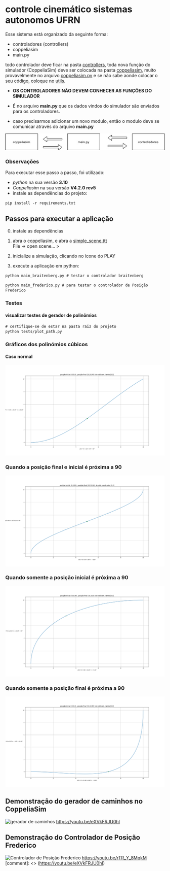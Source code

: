 # controle cinemático sistemas autonomos UFRN

Esse sistema está organizado da seguinte forma:

- controladores (controllers)
- coppeliasim
- main.py

todo controlador deve ficar na pasta [controllers](controllers), toda nova função do simulador (CoppeliaSim) deve ser
colocada na pasta [coppeliasim](coppeliasim), muito provavelmente no arquivo [coppeliasim.py](coppeliasim/coppeliasim.py)
e se não sabe aonde colocar o seu código, coloque no [utils](utils).

- **OS CONTROLADORES NÃO DEVEM CONHECER AS FUNÇÕES DO SIMULADOR**

- É no arquivo **main.py** que os dados vindos do simulador são enviados para os controladores.
- caso precisarmos adicionar um novo modulo, então o modulo deve se comunicar através do arquivo **main.py**

![Fluxo de dados](docs/fluxo.jpg)


### Observações
Para executar esse passo a passo, foi utilizado:
- _python_ na sua versão __3.10__
- _Coppeliasim_ na sua versão __V4.2.0 rev5__
- instale as dependências do projeto:

```shell
pip install -r requirements.txt
```

## Passos para executar a aplicação

0. instale as dependências

1. abra o coppeliasim, e abra a [simple_scene.ttt](simple_scene.ttt)  
   File -> open scene... >

2. inicialize a simulação, clicando no ícone do PLAY

3. execute a aplicação em python:

```shell
python main_braitenberg.py # testar o controlador braitenberg
```

```shell
python main_frederico.py # para testar o controlador de Posição Frederico
```

### Testes

#### visualizar testes de gerador de polinômios

```shell
# certifique-se de estar na pasta raiz do projeto
python tests/plot_path.py 
```


### Gráficos dos polinómios cúbicos

#### Caso normal
![](docs/normal_case.png)


### Quando a posição final e inicial é próxima a 90
![](docs/special_case_1.png)

### Quando somente a posição inicial é próxima a 90
![](docs/special_case_2.png)

### Quando somente a posição final é próxima a 90
![](docs/special_case_3.png)


## Demonstração do gerador de caminhos no CoppeliaSim
![gerador de caminhos](https://img.youtube.com/vi/eXVkFRJU0hI/maxresdefault.jpg)
https://youtu.be/eXVkFRJU0hI  


## Demonstração do Controlador de Posição Frederico
![ Controlador de Posição Frederico](https://img.youtube.com/vi/rTR_Y_8MqkM/maxresdefault.jpg)
https://youtu.be/rTR_Y_8MqkM 
[comment]: <> (https://youtu.be/eXVkFRJU0hI)

